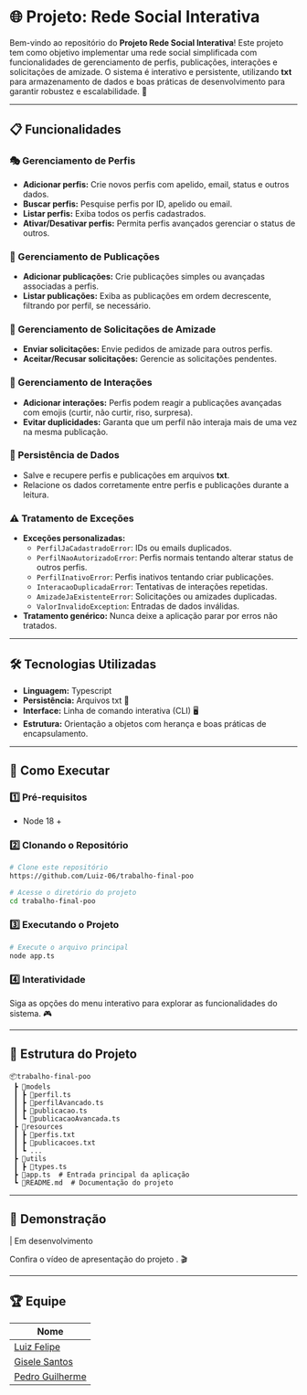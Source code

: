 # 🌐 Projeto: Rede Social Interativa

Bem-vindo ao repositório do **Projeto Rede Social Interativa**! Este projeto tem como objetivo implementar uma rede social simplificada com funcionalidades de gerenciamento de perfis, publicações, interações e solicitações de amizade. O sistema é interativo e persistente, utilizando **txt** para armazenamento de dados e boas práticas de desenvolvimento para garantir robustez e escalabilidade. 🚀

---

## 📋 Funcionalidades

### 🎭 Gerenciamento de Perfis

- **Adicionar perfis:** Crie novos perfis com apelido, email, status e outros dados.
- **Buscar perfis:** Pesquise perfis por ID, apelido ou email.
- **Listar perfis:** Exiba todos os perfis cadastrados.
- **Ativar/Desativar perfis:** Permita perfis avançados gerenciar o status de outros.

### 📝 Gerenciamento de Publicações

- **Adicionar publicações:** Crie publicações simples ou avançadas associadas a perfis.
- **Listar publicações:** Exiba as publicações em ordem decrescente, filtrando por perfil, se necessário.

### 🤝 Gerenciamento de Solicitações de Amizade

- **Enviar solicitações:** Envie pedidos de amizade para outros perfis.
- **Aceitar/Recusar solicitações:** Gerencie as solicitações pendentes.

### 💬 Gerenciamento de Interações

- **Adicionar interações:** Perfis podem reagir a publicações avançadas com emojis (curtir, não curtir, riso, surpresa).
- **Evitar duplicidades:** Garanta que um perfil não interaja mais de uma vez na mesma publicação.

### 💾 Persistência de Dados

- Salve e recupere perfis e publicações em arquivos **txt**.
- Relacione os dados corretamente entre perfis e publicações durante a leitura.

### ⚠️ Tratamento de Exceções

- **Exceções personalizadas:**
  - `PerfilJaCadastradoError`: IDs ou emails duplicados.
  - `PerfilNaoAutorizadoError`: Perfis normais tentando alterar status de outros perfis.
  - `PerfilInativoError`: Perfis inativos tentando criar publicações.
  - `InteracaoDuplicadaError`: Tentativas de interações repetidas.
  - `AmizadeJaExistenteError`: Solicitações ou amizades duplicadas.
  - `ValorInvalidoException`: Entradas de dados inválidas.
- **Tratamento genérico:** Nunca deixe a aplicação parar por erros não tratados.

---

## 🛠️ Tecnologias Utilizadas

- **Linguagem:** Typescript
- **Persistência:** Arquivos txt 📂
- **Interface:** Linha de comando interativa (CLI) 🖥️
- **Estrutura:** Orientação a objetos com herança e boas práticas de encapsulamento.

---

## 🚀 Como Executar

### 1️⃣ Pré-requisitos

- Node 18 +

### 2️⃣ Clonando o Repositório

```bash
# Clone este repositório
https://github.com/Luiz-06/trabalho-final-poo

# Acesse o diretório do projeto
cd trabalho-final-poo
```

### 3️⃣ Executando o Projeto

```bash
# Execute o arquivo principal
node app.ts
```

### 4️⃣ Interatividade

Siga as opções do menu interativo para explorar as funcionalidades do sistema. 🎮

---

## 📂 Estrutura do Projeto

```plaintext
📦trabalho-final-poo
 ┣ 📂models
 ┃ ┣ 📜perfil.ts
 ┃ ┣ 📜perfilAvancado.ts
 ┃ ┣ 📜publicacao.ts
 ┃ ┗ 📜publicacaoAvancada.ts
 ┣ 📂resources
 ┃ ┣ 📜perfis.txt
 ┃ ┣ 📜publicacoes.txt
 ┃ ┗ ...
 ┣ 📂utils
 ┃ ┣ 📜types.ts
 ┣ 📜app.ts  # Entrada principal da aplicação
 ┗ 📜README.md  # Documentação do projeto
```

---

## 🎥 Demonstração

| Em desenvolvimento

Confira o vídeo de apresentação do projeto [](). 🎬

---

## 🏆 Equipe

| Nome                                               |
| -------------------------------------------------- |
| [Luiz Felipe](https://github.com/luiz-06)          |
| [Gisele Santos](https://github.com/giselebcsantos) |
| [Pedro Guilherme](https://github.com/kovokar)      |
